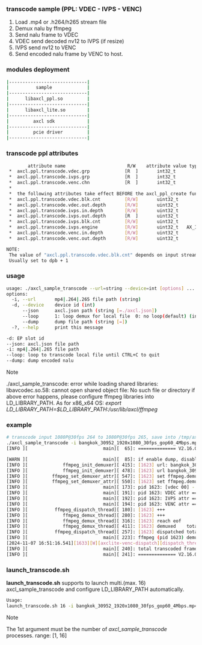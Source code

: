 ### transcode sample (PPL: VDEC - IVPS - VENC)
1. Load .mp4 or .h264/h265 stream file
2. Demux nalu by ffmpeg
3. Send nalu frame to VDEC
4. VDEC send decoded nv12 to IVPS (if resize)
5. IVPS send nv12 to VENC
6. Send encoded nalu frame by VENC to host.


### modules deployment
```bash
|-----------------------------|
|          sample             |
|-----------------------------|
|      libaxcl_ppl.so         |
|-----------------------------|
|      libaxcl_lite.so        |
|-----------------------------|
|         axcl sdk            |
|-----------------------------|
|         pcie driver         |
|-----------------------------|
```

### transcode ppl attributes
```bash
        attribute name                       R/W    attribute value type
 *  axcl.ppl.transcode.vdec.grp             [R  ]       int32_t                            allocated by ax_vdec.ko
 *  axcl.ppl.transcode.ivps.grp             [R  ]       int32_t                            allocated by ax_ivps.ko
 *  axcl.ppl.transcode.venc.chn             [R  ]       int32_t                            allocated by ax_venc.ko
 *
 *  the following attributes take effect BEFORE the axcl_ppl_create function is called:
 *  axcl.ppl.transcode.vdec.blk.cnt         [R/W]       uint32_t          8                depend on stream DPB size and decode mode
 *  axcl.ppl.transcode.vdec.out.depth       [R/W]       uint32_t          4                out fifo depth
 *  axcl.ppl.transcode.ivps.in.depth        [R/W]       uint32_t          4                in fifo depth
 *  axcl.ppl.transcode.ivps.out.depth       [R  ]       uint32_t          0                out fifo depth
 *  axcl.ppl.transcode.ivps.blk.cnt         [R/W]       uint32_t          4
 *  axcl.ppl.transcode.ivps.engine          [R/W]       uint32_t   AX_IVPS_ENGINE_VPP      AX_IVPS_ENGINE_VPP|AX_IVPS_ENGINE_VGP|AX_IVPS_ENGINE_TDP
 *  axcl.ppl.transcode.venc.in.depth        [R/W]       uint32_t          4                in fifo depth
 *  axcl.ppl.transcode.venc.out.depth       [R/W]       uint32_t          4                out fifo depth

NOTE:
 The value of "axcl.ppl.transcode.vdec.blk.cnt" depends on input stream.
 Usually set to dpb + 1
```
### usage
```bash
usage: ./axcl_sample_transcode --url=string --device=int [options] ... 
options:
  -i, --url       mp4|.264|.265 file path (string)
  -d, --device    device id (int)
      --json      axcl.json path (string [=./axcl.json])
      --loop      1: loop demux for local file  0: no loop(default) (int [=0])
      --dump      dump file path (string [=])
  -?, --help      print this message

-d: EP slot id
--json: axcl.json file path
-i: mp4|.264|.265 file path
--loop: loop to transcode local file until CTRL+C to quit
--dump: dump encoded nalu
```

> [!NOTE]
>
> ./axcl_sample_transcode: error while loading shared libraries: libavcodec.so.58: cannot open shared object file: No such file or directory
> if above error happens, please configure ffmpeg libraries into LD_LIBRARY_PATH.
> As for x86_x64 OS:  *export LD_LIBRARY_PATH=$LD_LIBRARY_PATH:/usr/lib/axcl/ffmpeg*

### example

```bash
# transcode input 1080P@30fps 264 to 1080P@30fps 265, save into /tmp/axcl/transcode.dump.pidxxx file.
./axcl_sample_transcode -i bangkok_30952_1920x1080_30fps_gop60_4Mbps.mp4  -d 129 --dump /tmp/axcl/transcode.265
[INFO ][                            main][  65]: ============== V2.16.0 sample started Nov  7 2024 16:40:05 pid 1623 ==============

[WARN ][                            main][  85]: if enable dump, disable loop automatically
[INFO ][             ffmpeg_init_demuxer][ 415]: [1623] url: bangkok_30952_1920x1080_30fps_gop60_4Mbps.mp4
[INFO ][             ffmpeg_init_demuxer][ 478]: [1623] url bangkok_30952_1920x1080_30fps_gop60_4Mbps.mp4: codec 96, 1920x1080, fps 30
[INFO ][         ffmpeg_set_demuxer_attr][ 547]: [1623] set ffmpeg.demux.file.frc to 1
[INFO ][         ffmpeg_set_demuxer_attr][ 550]: [1623] set ffmpeg.demux.file.loop to 0
[INFO ][                            main][ 173]: pid 1623: [vdec 00] - [ivps -1] - [venc 00]
[INFO ][                            main][ 191]: pid 1623: VDEC attr ==> blk cnt: 8, fifo depth: out 4
[INFO ][                            main][ 192]: pid 1623: IVPS attr ==> blk cnt: 4, fifo depth: in 4, out 0, engine 3
[INFO ][                            main][ 194]: pid 1623: VENC attr ==> fifo depth: in 4, out 4
[INFO ][          ffmpeg_dispatch_thread][ 180]: [1623] +++
[INFO ][             ffmpeg_demux_thread][ 280]: [1623] +++
[INFO ][             ffmpeg_demux_thread][ 316]: [1623] reach eof
[INFO ][             ffmpeg_demux_thread][ 411]: [1623] demuxed    total 470 frames ---
[INFO ][          ffmpeg_dispatch_thread][ 257]: [1623] dispatched total 470 frames ---
[INFO ][                            main][ 223]: ffmpeg (pid 1623) demux eof
[2024-11-07 16:51:16.541][1633][W][axclite-venc-dispatch][dispatch_thread][44]: no stream in veChn 0 fifo
[INFO ][                            main][ 240]: total transcoded frames: 470
[INFO ][                            main][ 241]: ============== V2.16.0 sample exited Nov  7 2024 16:40:05 pid 1623 ==============
```

### launch_transcode.sh

**launch_transcode.sh** supports to launch multi.(max. 16) axcl_sample_transcode and configure LD_LIBRARY_PATH automatically.

```bash
Usage:
launch_transcode.sh 16 -i bangkok_30952_1920x1080_30fps_gop60_4Mbps.mp4  -d 3 --dump /tmp/axcl/transcode.265
```

> [!NOTE]
>
> The 1st argument must be the number of *axcl_sample_transcode* processes. range: [1, 16]